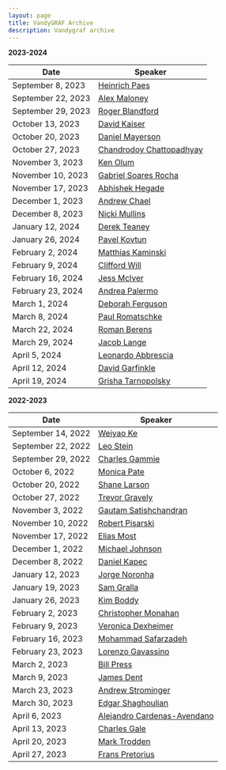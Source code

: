 ```yaml
---
layout: page
title: VandyGRAF Archive 
description: Vandygraf archive 
---
```


**2023-2024**

| Date         | Speaker                                                      |
|--------------|--------------------------------------------------------------|
| September 8, 2023   | <a href="archived-speakers/2023-2024/heinrich-paes"> Heinrich Paes </a>    |
| September 22, 2023  | <a href="archived-speakers/2023-2024/alex-maloney"> Alex Maloney </a>      |
| September 29, 2023  | <a href="archived-speakers/2023-2024/roger-blandford"> Roger Blandford </a>|
| October 13, 2023    | <a href="archived-speakers/2023-2024/david-kaiser"> David Kaiser </a>      |
| October 20, 2023    | <a href="archived-speakers/2023-2024/daniel-mayerson"> Daniel Mayerson </a>|
| October 27, 2023    | <a href="archived-speakers/2023-2024/chandrodoy-chattopadhyay"> Chandrodoy Chattopadhyay </a>|
| November 3, 2023    | <a href="archived-speakers/2023-2024/ken-olum"> Ken Olum </a>|
| November 10, 2023   | <a href="archived-speakers/2023-2024/gabriel-soares-rocha"> Gabriel Soares Rocha </a>|
| November 17, 2023   | <a href="archived-speakers/2023-2024/abhishek-hegade"> Abhishek Hegade </a>|
| December 1, 2023    | <a href="archived-speakers/2023-2024/andrew-chael"> Andrew Chael </a>|
| December 8, 2023    | <a href="archived-speakers/2023-2024/nicki-mullins"> Nicki Mullins </a>|
| January 12, 2024    | <a href="archived-speakers/2023-2024/derek-teaney"> Derek Teaney </a>|
| January 26, 2024    | <a href="archived-speakers/2023-2024/pavel-kovtun"> Pavel Kovtun </a>|
| February 2, 2024    | <a href="archived-speakers/2023-2024/matthias-kaminski"> Matthias Kaminski </a>|
| February 9, 2024    | <a href="archived-speakers/2023-2024/clifford-will"> Clifford Will </a>|
| February 16, 2024   | <a href="archived-speakers/2023-2024/jess-mciver"> Jess McIver </a>|
| February 23, 2024   | <a href="archived-speakers/2023-2024/andrea-palermo"> Andrea Palermo </a>|
| March 1, 2024       | <a href="archived-speakers/2023-2024/deborah-ferguson"> Deborah Ferguson </a>|
| March 8, 2024       | <a href="archived-speakers/2023-2024/paul-romatschke"> Paul Romatschke </a>|
| March 22, 2024      | <a href="archived-speakers/2023-2024/roman-berens"> Roman Berens </a>|
| March 29, 2024      | <a href="archived-speakers/2023-2024/jacob-lange"> Jacob Lange </a>|
| April 5, 2024       | <a href="archived-speakers/2023-2024/leonardo-abbrescia"> Leonardo Abbrescia </a>|
| April 12, 2024      | <a href="archived-speakers/2023-2024/david-garfinkle"> David Garfinkle </a>|
| April 19, 2024      | <a href="archived-speakers/2023-2024/grisha-tarnopolsky"> Grisha Tarnopolsky </a>|


**2022-2023**

| Date         | Speaker                                                      |
|--------------|--------------------------------------------------------------|
| September 14, 2022 | <a href="archived-speakers/2022-2023/weiyao-ke"> Weiyao Ke </a>                         |
| September 22, 2022 | <a href="archived-speakers/2022-2023/leo-stein"> Leo Stein </a>                         |
| September 29, 2022 | <a href="archived-speakers/2022-2023/charles-gammie"> Charles Gammie </a>               |
| October 6, 2022    | <a href="archived-speakers/2022-2023/monica-pate"> Monica Pate </a>                     |
| October 20, 2022   | <a href="archived-speakers/2022-2023/shane-larson"> Shane Larson </a>                   |
| October 27, 2022   | <a href="archived-speakers/2022-2023/trevor-gravely"> Trevor Gravely </a>               |
| November 3, 2022   | <a href="archived-speakers/2022-2023/gautam-satishchandran"> Gautam Satishchandran </a> |
| November 10, 2022  | <a href="archived-speakers/2022-2023/robert-pisarski"> Robert Pisarski </a>             |
| November 17, 2022  | <a href="archived-speakers/2022-2023/elias-most"> Elias Most </a>                       |
| December 1, 2022   | <a href="archived-speakers/2022-2023/michael-johnson"> Michael Johnson </a>             |
| December 8, 2022   | <a href="archived-speakers/2022-2023/daniel-kapec"> Daniel Kapec </a>                   |
| January 12, 2023   | <a href="archived-speakers/2022-2023/jorge-noronha"> Jorge Noronha </a>                 |
| January 19, 2023   | <a href="archived-speakers/2022-2023/sam-gralla"> Sam Gralla </a>                       |
| January 26, 2023   | <a href="archived-speakers/2022-2023/kim-boddy"> Kim Boddy </a>                         |
| February 2, 2023   | <a href="archived-speakers/2022-2023/christopher-monahan"> Christopher Monahan </a>     |
| February 9, 2023   | <a href="archived-speakers/2022-2023/veronica-dexheimer"> Veronica Dexheimer </a>       |
| February 16, 2023  | <a href="archived-speakers/2022-2023/mohammad-safarzadeh"> Mohammad Safarzadeh </a>     |
| February 23, 2023  | <a href="archived-speakers/2022-2023/lorenzo-gavassino"> Lorenzo Gavassino </a>         |
| March 2, 2023      | <a href="archived-speakers/2022-2023/bill-press"> Bill Press </a>                       |
| March 9, 2023      | <a href="archived-speakers/2022-2023/james-dent"> James Dent </a>                       |
| March 23, 2023     | <a href="archived-speakers/2022-2023/andrew-strominger"> Andrew Strominger </a>         |
| March 30, 2023     | <a href="archived-speakers/2022-2023/edgar-shaghoulian"> Edgar Shaghoulian </a>         |
| April 6, 2023      | <a href="archived-speakers/2022-2023/alejandro-cardenas-avendano"> Alejandro Cardenas-Avendano </a>         |
| April 13, 2023     | <a href="archived-speakers/2022-2023/charles-gale"> Charles Gale </a>         |
| April 20, 2023     | <a href="archived-speakers/2022-2023/mark-trodden"> Mark Trodden </a>         |
| April 27, 2023     | <a href="archived-speakers/2022-2023/frans-pretorius"> Frans Pretorius </a>         |
